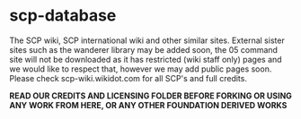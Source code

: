 # scp-database
 The SCP wiki, SCP international wiki and other similar sites. External sister sites such as the wanderer library may be added soon, the 05 command site will not be downloaded as it has restricted (wiki staff only) pages and we would like to respect that, however we may add public pages soon. Please check scp-wiki.wikidot.com for all SCP's and full credits.

**READ OUR CREDITS AND LICENSING FOLDER BEFORE FORKING OR USING ANY WORK FROM HERE, OR ANY OTHER FOUNDATION DERIVED WORKS**
